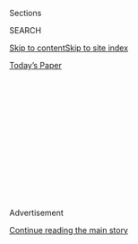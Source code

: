 <div id="app">

<div>

<div>

<div>

<div class="NYTAppHideMasthead css-1q2w90k e1suatyy0">

<div class="section css-ui9rw0 e1suatyy2">

<div class="css-eph4ug er09x8g0">

<div class="css-6n7j50">

</div>

<span class="css-1dv1kvn">Sections</span>

<div class="css-10488qs">

<span class="css-1dv1kvn">SEARCH</span>

</div>

[Skip to content](#site-content)[Skip to site
index](#site-index)

</div>

<div class="css-10698na e1huz5gh0">

</div>

</div>

<div id="masthead-bar-one" class="section hasLinks css-15hmgas e1csuq9d3">

<div class="css-uqyvli e1csuq9d0">

</div>

<div class="css-1uqjmks e1csuq9d1">

</div>

<div class="css-9e9ivx">

[](https://myaccount.nytimes.com/auth/login?response_type=cookie&client_id=vi)

</div>

<div class="css-1bvtpon e1csuq9d2">

[Today’s
Paper](https://www.nytimes.com/section/todayspaper)

</div>

</div>

</div>

</div>

<div data-aria-hidden="false">

<div id="site-content" data-role="main">

<div>

<div class="css-1aor85t" style="opacity:0.000000001;z-index:-1;visibility:hidden">

<div class="css-1hqnpie">

<div class="css-epjblv">

<span class="css-17xtcya">[DealBook](/section/business/dealbook)</span><span class="css-x15j1o">|</span><span class="css-fwqvlz">SoftBank’s
Masayoshi Son Chases First Place With Tech
Deals</span>

</div>

<div class="css-k008qs">

<div class="css-1iwv8en">

<span class="css-18z7m18"></span>

<div>

</div>

</div>

<span class="css-1n6z4y">https://nyti.ms/2gEiOoo</span>

<div class="css-1705lsu">

<div class="css-4xjgmj">

<div class="css-4skfbu" data-role="toolbar" data-aria-label="Social Media Share buttons, Save button, and Comments Panel with current comment count" data-testid="share-tools">

  - 
  - 
  - 
  - 
    
    <div class="css-6n7j50">
    
    </div>

  - 

</div>

</div>

</div>

</div>

</div>

</div>

<div class="css-13pd83m">

</div>

<div id="top-wrapper" class="css-1sy8kpn">

<div id="top-slug" class="css-l9onyx">

Advertisement

</div>

[Continue reading the main
story](#after-top)

<div class="ad top-wrapper" style="text-align:center;height:100%;display:block;min-height:250px">

<div id="top" class="place-ad" data-position="top" data-size-key="top">

</div>

</div>

<div id="after-top">

</div>

</div>

<div id="sponsor-wrapper" class="css-1hyfx7x">

<div id="sponsor-slug" class="css-19vbshk">

Supported by

</div>

[Continue reading the main
story](#after-sponsor)

<div id="sponsor" class="ad sponsor-wrapper" style="text-align:center;height:100%;display:block">

</div>

<div id="after-sponsor">

</div>

</div>

<div class="css-v5btjw etb61u70">

<div class="css-h03alg etb61u71">

DealBook Business and Policy

</div>

</div>

<div class="css-1vkm6nb ehdk2mb0">

# SoftBank’s Masayoshi Son Chases First Place With Tech Deals

</div>

<div class="css-79elbk" data-testid="photoviewer-wrapper">

<div class="css-z3e15g" data-testid="photoviewer-wrapper-hidden">

</div>

<div class="css-1a48zt4 ehw59r15" data-testid="photoviewer-children">

![<span class="css-16f3y1r e13ogyst0" data-aria-hidden="true">Masayoshi
Son, the chief executive of SoftBank, is seeking to turn his company
into the future’s most important technology
business.</span><span class="css-cnj6d5 e1z0qqy90" itemprop="copyrightHolder"><span class="css-1ly73wi e1tej78p0">Credit...</span><span><span>Yuya
Shino/Reuters</span></span></span>](https://static01.nyt.com/images/2016/11/03/business/DB-SOFTBANK/DB-SOFTBANK-articleLarge.jpg?quality=75&auto=webp&disable=upscale)

</div>

</div>

<div class="css-xt80pu e12qa4dv0">

<div class="css-18e8msd">

<div class="css-vp77d3 epjyd6m0">

<div class="css-1baulvz">

By <span class="css-1baulvz last-byline" itemprop="name">Jonathan
Soble</span>

</div>

</div>

  - Dec. 4,
    2016

  - 
    
    <div class="css-4xjgmj">
    
    <div class="css-d8bdto" data-role="toolbar" data-aria-label="Social Media Share buttons, Save button, and Comments Panel with current comment count" data-testid="share-tools">
    
      - 
      - 
      - 
      - 
        
        <div class="css-6n7j50">
        
        </div>
    
      - 
    
    </div>
    
    </div>

</div>

</div>

<div class="section meteredContent css-1r7ky0e" name="articleBody" itemprop="articleBody">

<div class="css-1fanzo5 StoryBodyCompanionColumn">

<div class="css-53u6y8">

TOKYO — Masayoshi Son is a Japanese billionaire who wants to control the
way your car talks to street lamps.

The 59-year-old technology investor — a grandson of South Korean
immigrants who has amassed one of Japan’s largest personal fortunes by
pursuing grand, Silicon Valley-inspired visions — is best known outside
his homeland for buying the American mobile phone carrier Sprint for
$21.6 billion in 2013.

Now, after a short flirtation with retirement, Mr. Son has embarked on
two of the most ambitious projects of his career. He is making [his
largest acquisition
yet](http://www.nytimes.com/2016/07/19/business/dealbook/softbank-buys-chip-designer-arm.html):
the British microchip designer ARM Holdings, whose products are at the
core of most of the world’s smartphones. And he is collaborating with
Saudi Arabia’s ruling family [to
create](http://www.nytimes.com/2016/10/14/business/dealbook/softbank-and-saudi-arabia-partner-to-form-giant-investment-fund.html?_r=0)
what could become the world’s largest technology investment fund.

His goal is nothing less than to change how the material world works —
and to turn his company, the SoftBank Group, into the future’s most
important technology business. Specifically, he is planning for a day
when millions of everyday objects run on chips and tiny computers that
talk to one another — allowing street lamps, for example, to save power
by switching themselves off when cars are not around.

</div>

</div>

<div class="css-1fanzo5 StoryBodyCompanionColumn">

<div class="css-53u6y8">

The bets are risky. SoftBank is buying ARM for a rich $32 billion, and
it plans to plow another $25 billion in the Saudi joint venture over the
next five years. Neither guarantees that SoftBank will stay globally
relevant in a fast-changing digital world.

Mr. Son’s track record includes big victories, like an early investment
in the Chinese e-commerce giant Alibaba Group. But his deal for Sprint
has so far resulted mostly in red ink. And his ambitions led to the
departure of his handpicked successor, leaving questions over who will
oversee SoftBank’s future.

“Son acts on instinct,” said Satoshi Shima, a former senior lieutenant
to Mr. Son who is now a professor at Tama University. “It’s a genius
instinct, but it’s not logic.”

The ARM purchase is crucial to Mr. Son’s ambitions. The British company
aims to wire up self-driving cars, internet-enabled home appliances,
medical devices and even clothing.

“SoftBank has had a lot of businesses, but they’ve always ranked, say,
third in Japan, or fourth in the U.S.,” Mr. Son said in July after
announcing the ARM deal. “This is the first time we’re directly
controlling a business that is No. 1 in the world.”

</div>

</div>

<div class="css-1fanzo5 StoryBodyCompanionColumn">

<div class="css-53u6y8">

With a $14.9 billion personal fortune, Mr. Son is ranked by Forbes as
Japan’s second-richest man, behind Tadashi Yanai, the owner of Fast
Retailing and its Uniqlo brand. But he spent his early life in poverty:
His father started out as a bootlegger and small-time pig farmer before
finding success in restaurants and pachinko, the Japanese offshoot of
pinball. By the time he was a teenager, his family was wealthy enough
that he was able to travel to the United States for college, eventually
ending up at the University of California, Berkeley.

Mr. Son founded SoftBank in 1981 as a distributor of computer software.
For start-up money, he has told biographers, he sold a prototype
electronic translation machine to Sharp, the Japanese electronics
company, for about $1 million. Mr. Son, who trained in economics, not
engineering, came up with the general idea for the machine while still
in college, then recruited others to create it — an approach he has
followed throughout his career.

Takenobu Miki worked closely with Mr. Son for eight years before leaving
SoftBank in 2006 to found an online language-training start-up.
Initially, he was the only full-time employee at SoftBank, which,
despite sounding like a tech start-up, operated “like an investment
fund, with a portfolio of holdings that Son would adjust based on
changing growth rates,” Mr. Miki said.

One item in the portfolio was Yahoo, an early investment that earned Mr.
Son a fortune. The investment displayed Mr. Son’s willingness to act on
a general conviction: in this case, that web portals would be crucial to
the early commercial development of the internet. He did relatively
little research on Yahoo itself, Mr. Miki recalled. “He asked some
contacts in Silicon Valley which was the best web portal, and they said
Yahoo. So he bought.”

Mr. Miki also remembers working with Mr. Son to create a growth
projection for SoftBank that extended 300 years into the future.

“The goal was to become a 100 trillion-yen company,” Mr. Miki said, an
amount equal to about $1 trillion. “Even at that time, Son wanted to
become No. 1 in the world.”

SoftBank declined to make Mr. Son available for an interview for this
article.

Mr. Son revels in confrontation, a trait that sets him apart in
harmony-obsessed Japan. Twice, he has threatened to set fire to himself
or the offices of Japanese telecommunications regulators — the first
time in a dispute over access to fiber-optic cable, the second in a
fight over internet censorship. He apologized in the second instance, in
2010, calling the threat an inappropriate joke.

</div>

</div>

<div class="css-1fanzo5 StoryBodyCompanionColumn">

<div class="css-53u6y8">

In 2013, he apologized again at a news conference after he became
involved in a shouting match with government officials over plans to
allocate cellular spectrum to KDDI, a SoftBank rival. “I thought I had
grown up,” he said.

Mr. Son has made bold, expensive acquisitions before. In 2006, he
borrowed heavily to buy the Japanese arm of Vodafone, the British
cellphone carrier, which was badly lagging two Japanese rivals. He tore
up the company’s pricing strategy, using discounts to undercut the
industry’s cozy near duopoly, then negotiated exclusive rights to carry
Apple’s iPhone. Subscriber numbers and profits soared.

Hoping to repeat his success in the United States, SoftBank spent $21.6
billion to acquire Sprint in 2013. But there were no exclusive iPhone
deals to be had, and American officials blocked a plan by Mr. Son to buy
another carrier, T-Mobile, which would have given the business more
scale. Sprint has hemorrhaged money — it lost $302 million last quarter
— though lately its subscriber base has been expanding.

SoftBank’s deal with Saudi Arabia will give Mr. Son even more money to
play with, though it could also make future investments more complicated
because the involvement of the Saudi government could lead to extra
scrutiny when striking deals in other countries.

After the Sprint deal, it seemed Mr. Son was looking ahead to
retirement. That would have fit with a life plan he drew up while still
in his 20s, in which he resolved to build a business empire and hand it
over to a successor in his 60s. In 2014, he hired a star Google
executive, Nikesh Arora, and all but anointed him to that role.

But with the ARM acquisition, the chance for another big, transformative
deal appears to have proved too tempting. Mr. Arora announced his
resignation in June, a month before the acquisition. Mr. Son said he
wanted to stay on for another decade or so to “work on a few more crazy
ideas.”

</div>

</div>

</div>

<div>

</div>

<div>

</div>

<div>

</div>

<div>

<div id="bottom-wrapper" class="css-1ede5it">

<div id="bottom-slug" class="css-l9onyx">

Advertisement

</div>

[Continue reading the main
story](#after-bottom)

<div id="bottom" class="ad bottom-wrapper" style="text-align:center;height:100%;display:block;min-height:90px">

</div>

<div id="after-bottom">

</div>

</div>

</div>

</div>

</div>

## Site Index

<div>

</div>

## Site Information Navigation

  - [© <span>2020</span> <span>The New York Times
    Company</span>](https://help.nytimes.com/hc/en-us/articles/115014792127-Copyright-notice)

<!-- end list -->

  - [NYTCo](https://www.nytco.com/)
  - [Contact
    Us](https://help.nytimes.com/hc/en-us/articles/115015385887-Contact-Us)
  - [Work with us](https://www.nytco.com/careers/)
  - [Advertise](https://nytmediakit.com/)
  - [T Brand Studio](http://www.tbrandstudio.com/)
  - [Your Ad
    Choices](https://www.nytimes.com/privacy/cookie-policy#how-do-i-manage-trackers)
  - [Privacy](https://www.nytimes.com/privacy)
  - [Terms of
    Service](https://help.nytimes.com/hc/en-us/articles/115014893428-Terms-of-service)
  - [Terms of
    Sale](https://help.nytimes.com/hc/en-us/articles/115014893968-Terms-of-sale)
  - [Site
    Map](https://spiderbites.nytimes.com)
  - [Help](https://help.nytimes.com/hc/en-us)
  - [Subscriptions](https://www.nytimes.com/subscription?campaignId=37WXW)

</div>

</div>

</div>

</div>
